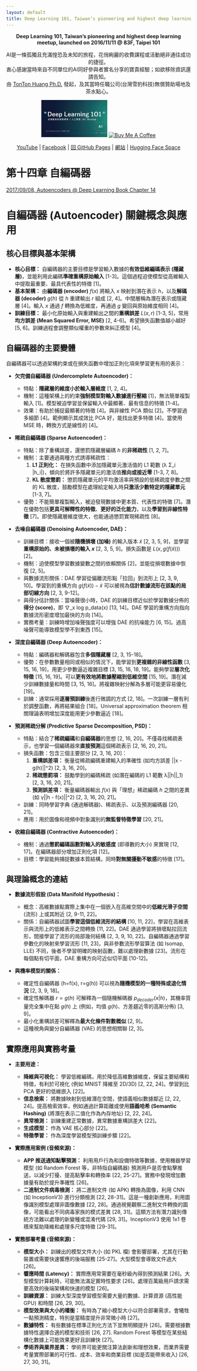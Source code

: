 ```yaml
---
layout: default
title: Deep Learning 101, Taiwan’s pioneering and highest deep learning meetup, launched on 2016/11/11 @ 83F, Taipei 101
---
```


<p align="center">
  <strong>Deep Learning 101, Taiwan’s pioneering and highest deep learning meetup, launched on 2016/11/11 @ 83F, Taipei 101</strong>  
</p>
<p align="center">
  AI是一條孤獨且充滿惶恐及未知的旅程，花俏絢麗的收費課程或活動絕非通往成功的捷徑。<br>
  衷心感謝當時來自不同單位的AI同好參與者實名分享的寶貴經驗；如欲移除資訊還請告知。<br>
  由 <a href="https://www.twman.org/" target="_blank">TonTon Huang Ph.D.</a> 發起，及其當時任職公司(台灣雪豹科技)無償贊助場地及茶水點心。<br>
</p>  
<p align="center">
  <a href="https://huggingface.co/spaces/DeepLearning101/Deep-Learning-101-FAQ" target="_blank">
    <img src="https://github.com/Deep-Learning-101/.github/blob/main/images/DeepLearning101.JPG?raw=true" alt="Deep Learning 101" width="180"></a>
    <a href="https://www.buymeacoffee.com/DeepLearning101" target="_blank"><img src="https://cdn.buymeacoffee.com/buttons/v2/default-red.png" alt="Buy Me A Coffee" style="height: 100px !important;width: 180px !important;" ></a>
</p>
<p align="center">
  <a href="https://www.youtube.com/@DeepLearning101" target="_blank">YouTube</a> |
  <a href="https://www.facebook.com/groups/525579498272187/" target="_blank">Facebook</a> |
  <a href="https://deep-learning-101.github.io/"> 回 GitHub Pages</a> |
  <a href="http://DeepLearning101.TWMAN.ORG" target="_blank">網站</a> |
  <a href="https://huggingface.co/DeepLearning101" target="_blank">Hugging Face Space</a>
</p>

# 第十四章 自編碼器

<a href="https://www.youtube.com/watch?v=5mrJmzzpPBs" target="_blank" rel="noopener noreferrer"><i class="fab fa-youtube mr-1"></i>2017/09/08, Autoencoders @ Deep Learning Book Chapter 14</a><br>

# 自編碼器 (Autoencoder) 關鍵概念與應用

## 核心目標與基本架構

*   **核心目標：** 自編碼器的主要目標是學習輸入數據的**有效低維編碼表示 (隱藏層)**，並能利用此編碼**準確重構原始輸入** [1-3]。這個過程迫使模型從高維輸入中提取最重要、最具代表性的特徵 [1]。
*   **基本架構：** 由**編碼器 (encoder)** $f(x)$ 將輸入 $x$ 映射到潛在表示 $h$，以及**解碼器 (decoder)** $g(h)$ 從 $h$ 重建輸出 $r$ 組成 [2, 4]。中間層稱為潛在表示或隱藏層 [4]。輸入 $x$ 通過 $f$ 轉換為低維度，再通過 $g$ 變回與原始維度相同 [4]。
*   **訓練目標：** 最小化原始輸入與重建輸出之間的**重構誤差** $L(x, r)$ [1-3, 5]，常用**均方誤差 (Mean Squared Error, MSE)** [2, 4-6]。希望損失函數值越小越好 [5, 6]。訓練過程會調整類似權重的參數來糾正模型 [4]。

## 自編碼器的主要變體

自編碼器可以透過架構約束或在損失函數中增加正則化項來學習更有用的表示：

*   **欠完備自編碼器 (Undercomplete Autoencoder)：**
    *   特點：**隱藏層的維度小於輸入層維度** [1, 2, 4]。
    *   機制：這種架構上的約束**強制模型對輸入數據進行壓縮** [1]，無法簡單複製輸入 [1]。模型被迫學習並保留輸入中最顯著、最有信息的特徵 [1-4]。
    *   效果：有助於捕捉最顯著的特徵 [4]。與非線性 PCA 類似 [2]。不學習過多細節 [4]。範例顯示其成效比 PCA 好，能找出更多特徵 [4]。當使用 MSE 時，轉換方式是線性的 [4]。

*   **稀疏自編碼器 (Sparse Autoencoder)：**
    *   特點：除了重構誤差，還懲罰隱藏層編碼 $h$ 的**非稀疏性** [1, 2, 7]。
    *   機制：主要通過兩種方式誘導稀疏性：
        1.  **L1 正則化：** 在損失函數中添加隱藏單元激活值的 L1 範數 (λ Σ_i |h_i|)，傾向於將許多隱藏單元的激活值**推向或接近零** [1-3, 7, 8]。
        2.  **KL 散度懲罰：** 懲罰隱藏單元的平均激活率與預設的低稀疏度參數之間的 KL 散度，鼓勵模型在處理給定輸入時**只激活少數特定的隱藏單元** [1-3, 7]。
    *   優勢：不能簡單複製輸入，被迫發現數據中更本質、代表性的特徵 [7]。潛在優勢包括**更具可解釋性的特徵**、**更好的泛化能力**，以及**學習到非線性特徵** [7]。即使隱藏層維度很大，也能通過懲罰實現稀疏性 [8]。

*   **去噪自編碼器 (Denoising Autoencoder, DAE)：**
    *   訓練目標：接收一個被**隨機損壞 (加噪)** 的輸入版本 $\tilde{x}$ [2, 3, 5, 9]，並學習**重構原始的、未被損壞的輸入 $x$** [2, 3, 5, 9]。損失函數是 $L(x, g(f(\tilde{x})))$ [2]。
    *   機制：迫使模型學習數據變數之間的依賴關係 [2]，並能從損壞數據中恢復 [2, 5]。
    *   與數據流形關係：DAE 學習從偏離流形點「拉回」到流形上 [2, 3, 9, 10]。學習到的重構方向 $g(f(\tilde{x})) - \tilde{x}$ 可以被視為**估計數據流形在該點的局部切線方向** [2, 3, 9-12]。
    *   與得分估計關係：當噪聲很小時，DAE 的訓練目標近似於學習數據分佈的**得分 (score)**，即 ∇_x log p_data(x) [13, 14]。DAE 學習的重構方向指向數據流形密度增加最快的方向 [14]。
    *   實務考量：訓練時增加噪聲強度可以增強 DAE 的抗噪能力 [6, 15]。過高噪聲可能導致模型學不到東西 [15]。

*   **深度自編碼器 (Deep Autoencoder)：**
    *   特點：編碼器和解碼器包含**多個隱藏層** [2, 3, 15-18]。
    *   優勢：在參數數量相同或相似的情況下，能學習到**更複雜的非線性函數** [3, 15, 16, 19]，用更少參數逼近複雜目標 [3, 15, 16, 18, 19]。能夠學習**層次化特徵** [15, 16, 19]。可以**更有效地將數據壓縮到低維空間** [15, 19]。潛在減少訓練數據量和時間 [3, 15, 16]。將複雜映射分解為多層可能更容易優化 [19]。
    *   訓練：通常採用**逐層預訓練**後進行微調的方式 [2, 18]。一次訓練一層有利於調整函數，再將結果組合 [18]。Universal approximation theorem 相關理論表明增加深度能用更少參數逼近 [18]。

*   **預測稀疏分解 (Predictive Sparse Decomposition, PSD)：**
    *   特點：結合了**稀疏編碼**和**自編碼器**的思想 [2, 16, 20]。不僅尋找稀疏表示，也學習一個編碼器來**直接預測**這個稀疏表示 [2, 16, 20, 21]。
    *   損失函數：包含三個主要部分 [2, 3, 16, 20]：
        1.  **重構誤差項：** 衡量從稀疏編碼重建輸入的準確性 (如均方誤差 ||x - g(h)||^2) [2, 3, 16, 20]。
        2.  **稀疏懲罰項：** 鼓勵學到的編碼稀疏 (如潛在編碼的 L1 範數 λ||h||_1) [2, 3, 16, 20, 21]。
        3.  **預測誤差項：** 衡量編碼器輸出 $f(x)$ 與「理想」稀疏編碼 $h$ 之間的差異 (如 γ||h - f(x)||^2) [2, 3, 16, 20, 21]。
    *   訓練：同時學習字典 (通過解碼器)、稀疏表示、以及預測編碼器 [20, 21]。
    *   應用：用於圖像和視頻中對象識別的**無監督特徵學習** [20, 21]。

*   **收縮自編碼器 (Contractive Autoencoder)：**
    *   機制：通過**懲罰編碼函數對輸入的敏感度** (即導數的大小) 來實現 [12, 17]。在編碼器部分增加正則化項 [12]。
    *   目標：學習能夠捕捉數據本質結構，同時**對無關擾動不敏感**的特徵 [17]。

## 與理論概念的連結

*   **數據流形假設 (Data Manifold Hypothesis)：**
    *   概念：高維數據點實際上集中在一個嵌入在高維空間中的**低維光滑子空間** (流形) 上或其附近 [2, 9-11, 22]。
    *   關係：自編碼器試圖**學習這個低維流形的結構** [10, 11, 22]，學習在高維表示與流形上的低維表示之間轉換 [11, 22]。DAE 通過學習將損壞點拉回流形，間接學習了流形的局部幾何結構 [2, 3, 9, 10, 22]。自編碼器通過學習參數化的映射來學習流形 [11, 23]，與非參數流形學習算法 (如 Isomap, LLE) 不同，後者不學習明確的映射函數，難以處理新數據 [23]。流形在每個點有切平面，DAE 重構方向可近似切平面 [10-12]。

*   **與機率模型的關係：**
    *   確定性自編碼器 (h=f(x), r=g(h)) 可以視為**隨機模型的一種特殊或退化情況** [2, 3, 9, 18]。
    *   確定性解碼器 $r=g(h)$ 可解釋為一個隨機解碼器 $p_{decoder}(x|h)$，其機率質量完全集中在點 $g(h)$ 上 (例如，均值 $g(h)$、方差趨近零的高斯分佈) [3, 9]。
    *   最小化重構誤差可解釋為**最大化條件對數概似** [2, 9]。
    *   這種視角與變分自編碼器 (VAE) 的思想相關聯 [2, 3]。

## 實際應用與實務考量

*   **主要用途：**
    *   **降維與可視化：** 學習低維編碼，用於降低高維數據維度，保留主要結構和特徵，有利於可視化 (例如 MNIST 降維至 2D/3D) [2, 22, 24]。學習到比 PCA 更好的低維嵌入 [22]。
    *   **信息檢索：** 將數據映射到低維潛在空間，使語義相似數據鄰近 [2, 22, 24]。提高檢索效率，例如通過計算距離或使用**語義哈希 (Semantic Hashing)** (將潛在表示二值化作為內存地址) [2, 22, 24]。
    *   **異常檢測：** 訓練重建正常數據，異常數據重構誤差大 [22]。
    *   **生成模型：** 作為 VAE 核心部分 [22]。
    *   **特徵學習：** 作為深度學習模型預訓練步驟 [22]。

*   **實際應用案例 (音頻來源)：**
    *   **APP 推送通知點擊預測：** 利用用戶行為和設備特徵等數據，使用機器學習模型 (如 Random Forest 等，非特指自編碼器) 預測用戶是否會點擊推送，以減少打擾、提高點擊率和轉換率 [22, 25-27]。實務中發現增加數據量有助於提升準確性 [26]。
    *   **二進制文件病毒檢測：** 將二進制文件 (如 APK) 轉換為圖像，利用 CNN (如 InceptionV3) 進行分類檢測 [22, 28-31]。這是一種創新應用，利用圖像識別模型處理非圖像數據 [22, 28]。通過視覺觀察二進制文件轉換的圖像，可能看出不同病毒家族的模式差異 [28, 31]。這類方法有潛力識別傳統方法難以處理的新變種或混淆代碼 [29, 31]。InceptionV3 使用 1x1 卷積來幫助降維和處理多尺度特徵 [29-31]。

*   **實務部署考量 (音頻來源)：**
    *   **模型大小：** 訓練出的模型文件大小 (如 PKL 檔) 會影響部署，尤其在行動裝置或需要快速響應的後端服務 [25-27]。大型模型會導致文件過大 [26]。
    *   **響應時間 (Latency)：** 實際應用常需要在毫秒級內得到預測結果 [26]。大型模型計算耗時，可能無法滿足實時性要求 [26]。處理百萬級用戶請求需要高效的後端架構和快速的模型 [26]。
    *   **訓練資源：** 訓練大型深度學習模型需要大量的數據、計算資源 (高性能 GPU) 和時間 [26, 29, 30]。
    *   **模型效果與大小的權衡：** 有時為了縮小模型大小以符合部署需求，會犧牲一點預測精度，特別是當精度提升非常微小時 [27]。
    *   **數據特性：** 有些數據在標準正則化方法下並無明顯提升 [26]。需要根據數據特性選擇合適的模型和技術 [26, 27]. Random Forest 等模型在某些結構化數據上可能效果更好且訓練快 [27]。
    *   **學術界與業界差異：** 學術界可能更關注算法創新和理想效果，而業界需要考量實際部署的可行性、成本、效率和商業目標 (如是否能帶來收入) [26, 27, 30, 31]。
